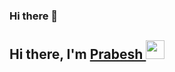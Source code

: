 ### Hi there 👋






## Hi there, I'm <a href="https://www.instagram.com/srests__/" target="_blank">Prabesh </a><img src="https://raw.githubusercontent.com/MartinHeinz/MartinHeinz/master/wave.gif" width="30px">






